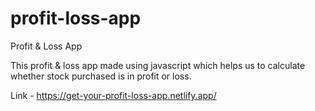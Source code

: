 # profit-loss-app
Profit &amp; Loss App

This profit & loss app made using javascript which helps us to calculate whether stock purchased is in profit or loss.

Link - https://get-your-profit-loss-app.netlify.app/

